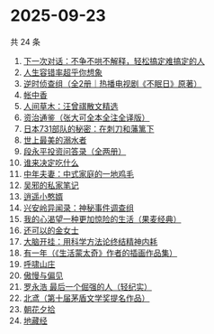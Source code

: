 # 2025-09-23

共 24 条

<!-- BEGIN WEREAD -->
<!-- 最后更新时间 2025-09-23 17:27:28 +0800 -->
1. [下一次对话：不争不哄不解释，轻松搞定难搞定的人](https://weread.qq.com/web/bookDetail/04f326e0813aba18dg011e96)
1. [人生容错率超乎你想象](https://weread.qq.com/web/bookDetail/e8532490813aba685g01264e)
1. [逆时侦查组（全2册｜热播电视剧《不眠日》原著）](https://weread.qq.com/web/bookDetail/e0132f00813aba6e2g015c80)
1. [帐中香](https://weread.qq.com/web/bookDetail/e3232920813aba5e1g01341c)
1. [人间草木：汪曾祺散文精选](https://weread.qq.com/web/bookDetail/67532b9071d3dced6757f99)
1. [资治通鉴（张大可全本全注全译版）](https://weread.qq.com/web/bookDetail/33532d70813aba6ccg011cd8)
1. [日本731部队的秘密：在刺刀和藩篱下](https://weread.qq.com/web/bookDetail/23032720813aba215g01106a)
1. [世上最美的溺水者](https://weread.qq.com/web/bookDetail/35332d50813ab6e80g018782)
1. [段永平投资问答录（全两册）](https://weread.qq.com/web/bookDetail/38e32c00813ab9f99g0102af)
1. [谁来决定吃什么](https://weread.qq.com/web/bookDetail/3f032960813aba67eg0172dd)
1. [中年夫妻：中式家庭的一地鸡毛](https://weread.qq.com/web/bookDetail/84d320b0813aba5b4g01798c)
1. [吴邪的私家笔记](https://weread.qq.com/web/bookDetail/2c932320813aba08fg0129b2)
1. [逍遥小憨婿](https://weread.qq.com/web/bookDetail/b3332f20813aba573g018aea)
1. [兴安岭异闻录：神秘事件调查组](https://weread.qq.com/web/bookDetail/b18329d0813aba684g017320)
1. [我的心渴望一种更加惊险的生活（果麦经典）](https://weread.qq.com/web/bookDetail/dcd327a0813aba5abg019cde)
1. [还可以的金女士](https://weread.qq.com/web/bookDetail/74f32b50813aba67eg016b50)
1. [大脑开挂：用科学方法论终结精神内耗](https://weread.qq.com/web/bookDetail/8fb327d0813aba5c5g012489)
1. [有一年（《生活蒙太奇》作者的插画作品集）](https://weread.qq.com/web/bookDetail/1eb32db0813ab6d5ag017e5d)
1. [呼啸山庄](https://weread.qq.com/web/bookDetail/522324a0813aba395g0114fe)
1. [傲慢与偏见](https://weread.qq.com/web/bookDetail/2fd32cc05c686e2fd39e264)
1. [罗永浩 最后一个倔强的人（轻纪实）](https://weread.qq.com/web/bookDetail/b2632970813aba045g012f70)
1. [北鸢（第十届茅盾文学奖提名作品）](https://weread.qq.com/web/bookDetail/bad32b607169946cbad8dad)
1. [朝花夕拾](https://weread.qq.com/web/bookDetail/e7332a1072252ab2e732536)
1. [地藏经](https://weread.qq.com/web/bookDetail/fc332520726e7360fc3e0a1)
<!-- END WEREAD -->